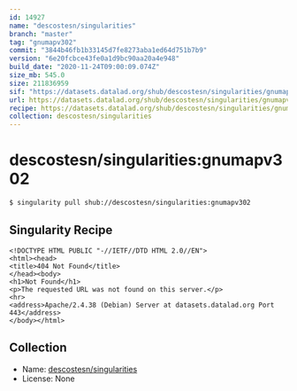 ```yaml
---
id: 14927
name: "descostesn/singularities"
branch: "master"
tag: "gnumapv302"
commit: "3844b46fb1b33145d7fe8273aba1ed64d751b7b9"
version: "6e20fcbce43fe0a1d9bc90aa20a4e948"
build_date: "2020-11-24T09:00:09.074Z"
size_mb: 545.0
size: 211836959
sif: "https://datasets.datalad.org/shub/descostesn/singularities/gnumapv302/2020-11-24-3844b46f-6e20fcbc/6e20fcbce43fe0a1d9bc90aa20a4e948.sif"
url: https://datasets.datalad.org/shub/descostesn/singularities/gnumapv302/2020-11-24-3844b46f-6e20fcbc/
recipe: https://datasets.datalad.org/shub/descostesn/singularities/gnumapv302/2020-11-24-3844b46f-6e20fcbc/Singularity
collection: descostesn/singularities
---
```


# descostesn/singularities:gnumapv302

```bash
$ singularity pull shub://descostesn/singularities:gnumapv302
```

## Singularity Recipe

```singularity
<!DOCTYPE HTML PUBLIC "-//IETF//DTD HTML 2.0//EN">
<html><head>
<title>404 Not Found</title>
</head><body>
<h1>Not Found</h1>
<p>The requested URL was not found on this server.</p>
<hr>
<address>Apache/2.4.38 (Debian) Server at datasets.datalad.org Port 443</address>
</body></html>
```

## Collection

 - Name: [descostesn/singularities](https://github.com/descostesn/singularities)
 - License: None


